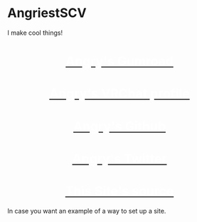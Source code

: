 <style>
    .gumroad-button {
        border-radius: 10px;
        text-align: center;
    }
    .gumroad-button-text {
        color: #fff !important;
    }
</style>

# AngriestSCV
I make cool things!


<a href="https://angriestscv.gumroad.com/">
    <div class="gumroad-button bg-primary">
        <h1 class="gumroad-button-text " >Angry's Gumroad</h1>
    </div>
</a>

<a href="https://vrchat.com/home/user/usr_61c48877-54a7-49b9-bf0c-696b6fb75982">
    <div class="gumroad-button bg-primary">
        <h1 class="gumroad-button-text " >Angry's VRChat profile</h1>
    </div>
</a>

<a href="https://github.com/AngriestSCV">
    <div class="gumroad-button bg-primary">
        <h1 class="gumroad-button-text " >Angry's Github</h1>
    </div>
</a>

<a href="https://x.com/angriestscv">
    <div class="gumroad-button bg-primary">
        <h1 class="gumroad-button-text " >Angry's Twitter</h1>
    </div>
</a>


<a href="https://github.com/AngriestSCV/AngriestSCV.github.io">
    <div class="gumroad-button bg-primary">
        <h1 class="gumroad-button-text " >This Site's source</h1>
    </div>
</a>

In case you want an example of a way to set up a site.


